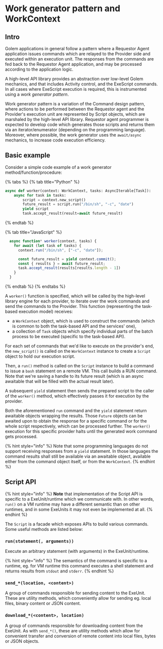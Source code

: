# Work generator pattern and WorkContext

## Intro

Golem applications in general follow a pattern where a Requestor Agent application issues commands which are relayed to the Provider side and executed within an execution unit. The responses from the commands are fed back to the Requestor Agent application, and may be processed according to the application logic.

A high-level API library provides an abstraction over low-level Golem mechanics, and that includes Activity control, and the ExeScript commands. In all cases where ExeScript execution is required, this is instrumented using a _work generator pattern_.

Work generator pattern is a variation of the Command design pattern, where actions to be performed between the Requestor agent and the Provider's execution unit are represented by Script objects, which are marshaled by the high-level API library. Requestor agent programmer is expected to develop code which generates those scripts and returns them via an iterator/enumerator \(depending on the programming language\). Moreover, where possible, the work generator uses the `await/async` mechanics, to increase code execution efficiency.

## Basic example

Consider a simple code example of a work generator method/function/procedure:

{% tabs %}
{% tab title="Python" %}
```python
async def worker(context: WorkContext, tasks: AsyncIterable[Task]):
    async for task in tasks:
        script = context.new_script()
        future_result = script.run("/bin/sh", "-c", "date")
        yield script
        task.accept_result(result=await future_result)
```
{% endtab %}

{% tab title="JavaScript" %}
```javascript
  async function* worker(context, tasks) {
    for await (let task of tasks) {
      context.run("/bin/sh", ["-c", "date"]);

      const future_result = yield context.commit();
      const { results } = await future_result;
      task.accept_result(results[results.length - 1])
    }
  }
```
{% endtab %}
{% endtabs %}

A `worker()` function is specified, which will be called by the high-level library engine for each provider, to iterate over the work commands and send the commands to the Provider. This function \(representing the task-based execution model\) receives:

* a `WorkContext` object, which is used to construct the commands \(which is common to both the task-based API and the services' one\),
* a collection of `Task` objects which specify individual parts of the batch process to be executed \(specific to the task-based API\).

For each set of commands that we'd like to execute on the provider's end, the `new_script()` is called on the `WorkContext` instance to create a `Script` object to hold our execution script.

Then, a `run()` method is called on the `Script` instance to build a command to issue a `bash` statement on a remote VM. This call builds a RUN command. Note that we're saving a handle to its future result \(which is an async awaitable that will be filled with the actual result later\).

A subsequent `yield` statement then sends the prepared script to the caller of the `worker()` method, which effectively passes it for execution by the provider.

Both the aforementioned `run` command and the `yield` statement return awaitable objects wrapping the results. Those `Future` objects can be awaited upon to obtain the response for a specific command or for the whole script respectively, which can be processed further. The `worker()` execution for this specific provider halts until the generated work command gets processed.

{% hint style="info" %}
Note that some programming languages do not support receiving responses from a `yield` statement. In those languages the command results shall still be available via an awaitable object, available either from the command object itself, or from the `WorkContext`.
{% endhint %}

## Script API

{% hint style="info" %}
**Note** that implementation of the Script API is specific to a ExeUnit/runtime which we communicate with. In other words, `run()` on a VM runtime may have a different semantic than on other runtimes, and in some ExeUnits it may not even be implemented at all.
{% endhint %}

The `Script` is a facade which exposes APIs to build various commands. Some useful methods are listed below:

### `run(statement(, arguments))`

Execute an arbitrary statement \(with arguments\) in the ExeUnit/runtime.

{% hint style="info" %}
The semantics of the command is specific to a runtime, eg. for VM runtime this command executes a shell statement and returns results from `stdout` and `stderr`.
{% endhint %}

### `send_*(location, <content>)`

A group of commands responsible for sending content to the ExeUnit. These are utility methods, which conveniently allow for sending eg. local files, binary content or JSON content.

### `download_*(<content>, location)`

A group of commands responsible for downloading content from the ExeUnit. As with `send_*()`, these are utility methods which allow for convenient transfer and conversion of remote content into local files, bytes or JSON objects.

